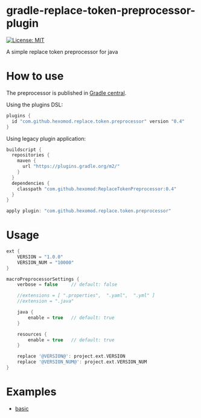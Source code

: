 # gradle-replace-token-preprocessor-plugin
[![License: MIT](https://img.shields.io/badge/License-MIT-brightgreen.svg?style=flat-square)](https://opensource.org/licenses/MIT)

A simple replace token preprocessor for java

# How to use

The preprocessor is published in [Gradle central](https://plugins.gradle.org/plugin/com.github.hexomod.macro.preprocessor).

Using the plugins DSL:
```gradle
plugins {
  id "com.github.hexomod.replace.token.preprocessor" version "0.4"
}
```

Using legacy plugin application:
```gradle
buildscript {
  repositories {
    maven {
      url "https://plugins.gradle.org/m2/"
    }
  }
  dependencies {
    classpath "com.github.hexomod:ReplaceTokenPreprocessor:0.4"
  }
}

apply plugin: "com.github.hexomod.replace.token.preprocessor"
```


# Usage

```gradle
ext {
    VERSION = "1.0.0"
    VERSION_NUM = "10000"
}

macroPreprocessorSettings {
    verbose = false     // default: false

    //extensions = [ ".properties",  ".yaml",  ".yml" ]
    //extension = ".java"

    java {
        enable = true   // default: true
    }

    resources {
        enable = true   // default: true
    }

    replace '@VERSION@': project.ext.VERSION
    replace '@VERSION_NUM@': project.ext.VERSION_NUM
}
```

# Examples
- [basic](samples/basic)